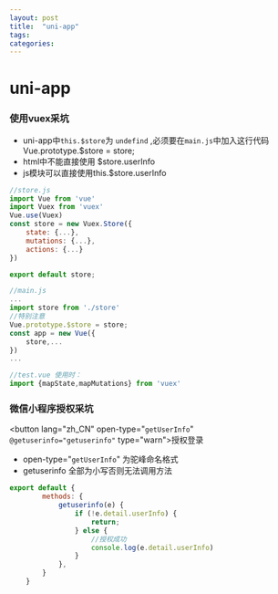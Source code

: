```yaml
---
layout: post
title:  "uni-app"
tags:
categories:
---
```

# uni-app

### 使用vuex采坑

- uni-app中`this.$store`为 `undefind` ,必须要在`main.js`中加入这行代码
  Vue.prototype.$store = store;
- html中不能直接使用 $store.userInfo 
- js模块可以直接使用this.$store.userInfo  
```javascript
//store.js
import Vue from 'vue'
import Vuex from 'vuex'
Vue.use(Vuex)
const store = new Vuex.Store({
    state: {...},
    mutations: {...},
    actions: {...}
})

export default store;

//main.js
...
import store from './store'
//特别注意
Vue.prototype.$store = store;
const app = new Vue({
    store,...
})
...

//test.vue 使用时：
import {mapState,mapMutations} from 'vuex'
```

### 微信小程序授权采坑
<button lang="zh_CN" open-type="`getUserInfo`" `@getuserinfo="getuserinfo"` type="warn">授权登录</button>
 - open-type="`getUserInfo`" 为驼峰命名格式
 - getuserinfo 全部为小写否则无法调用方法
```javascript
export default {
		methods: {
			getuserinfo(e) {
				if (!e.detail.userInfo) {
					return;
				} else {
				    //授权成功
					console.log(e.detail.userInfo)
				}
			},
		}
	}
``` 
